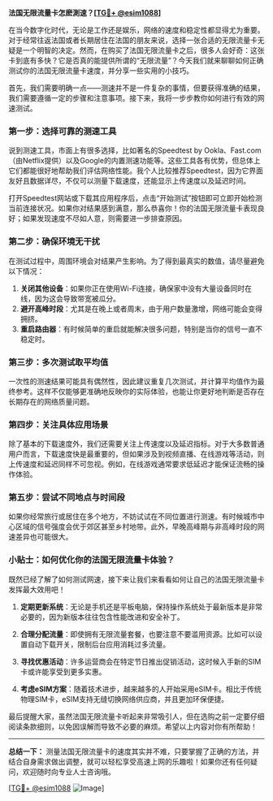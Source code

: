 **法国无限流量卡怎麽測速？[[TG💪+ @esim1088](https://t.me/s/esim1088)]**

在当今数字化时代，无论是工作还是娱乐，网络的速度和稳定性都显得尤为重要。对于经常往返法国或者长期居住在法国的朋友来说，选择一张合适的无限流量卡无疑是一个明智的决定。然而，在购买了法国无限流量卡之后，很多人会好奇：这张卡到底有多快？它是否真的能提供所谓的“无限流量”？今天我们就来聊聊如何正确测试你的法国无限流量卡速度，并分享一些实用的小技巧。

首先，我们需要明确一点——测速并不是一件复杂的事情，但要获得准确的结果，我们需要遵循一定的步骤和注意事项。接下来，我将一步步教你如何进行有效的网速测试。

### **第一步：选择可靠的测速工具**

说到测速工具，市面上有很多选择，比如著名的Speedtest by Ookla、Fast.com（由Netflix提供）以及Google的内置测速功能等。这些工具各有优势，但总体上它们都能很好地帮助我们评估网络性能。我个人比较推荐Speedtest，因为它界面友好且数据详尽，不仅可以测量下载速度，还能显示上传速度以及延迟时间。

打开Speedtest网站或下载其应用程序后，点击“开始测试”按钮即可立即开始检测当前连接状况。如果你对结果感到满意，那么恭喜你！你的法国无限流量卡表现良好；如果发现速度不尽如人意，则需要进一步排查原因。

### **第二步：确保环境无干扰**

在测试过程中，周围环境会对结果产生影响。为了得到最真实的数值，请尽量避免以下情况：

1. **关闭其他设备**：如果你正在使用Wi-Fi连接，确保家中没有大量设备同时在线，因为这会导致带宽被瓜分。
2. **避开高峰时段**：尤其是在晚上或者周末，由于用户数量激增，网络可能会变得拥挤。
3. **重启路由器**：有时候简单的重启就能解决很多问题，特别是当你的信号一直不稳定时。

### **第三步：多次测试取平均值**

一次性的测速结果可能具有偶然性，因此建议重复几次测试，并计算平均值作为最终参考。这样不仅能够更准确地反映你的实际体验，也能让你更好地判断是否存在长期存在的网络质量问题。

### **第四步：关注具体应用场景**

除了基本的下载速度外，我们还需要关注上传速度以及延迟指标。对于大多数普通用户而言，下载速度快是最重要的，但如果涉及到视频直播、在线游戏等活动，则上传速度和延迟同样不可忽视。例如，在线游戏通常要求低延迟才能保证流畅的操作体验。

### **第五步：尝试不同地点与时间段**

如果你经常旅行或居住在多个地方，不妨试试在不同位置进行测速。有时候城市中心区域的信号强度会优于郊区甚至乡村地带。此外，早晚高峰期与非高峰时段的网速差异也可能很大。

### **小贴士：如何优化你的法国无限流量卡体验？**

既然已经了解了如何测试网速，接下来让我们来看看如何让自己的法国无限流量卡发挥最大效用吧！

1. **定期更新系统**：无论是手机还是平板电脑，保持操作系统处于最新版本是非常必要的，因为新版本往往包含性能改进和安全补丁。
   
2. **合理分配流量**：即使拥有无限流量套餐，也要注意不要滥用资源。比如可以设置自动下载开关，限制后台应用消耗过多流量。

3. **寻找优惠活动**：许多运营商会在特定节日推出促销活动，这时候入手新的SIM卡或许能享受到更多实惠。

4. **考虑eSIM方案**：随着技术进步，越来越多的人开始采用eSIM卡。相比于传统物理SIM卡，eSIM支持无缝切换网络供应商，并且更加环保便捷。

最后提醒大家，虽然法国无限流量卡听起来非常吸引人，但在选购之前一定要仔细阅读条款细则，以免因误解而导致不必要的麻烦。希望以上内容对你有所帮助！

---

**总结一下：** 测量法国无限流量卡的速度其实并不难，只要掌握了正确的方法，并结合自身需求做出调整，就可以轻松享受高速上网的乐趣啦！如果你还有任何疑问，欢迎随时向专业人士咨询哦。

[[TG💪+ @esim1088](https://t.me/s/esim1088) ![Image](https://i.postimg.cc/4NQfJmqS/Snipaste-2025-05-13-00-14-12.png)]